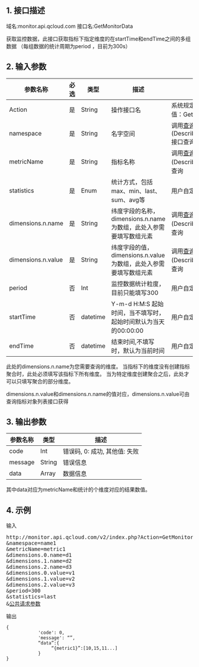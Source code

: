 ## 1. 接口描述
域名:monitor.api.qcloud.com
接口名:GetMonitorData

获取监控数据，此接口获取指标下指定维度的在startTime和endTime之间的多组数据
（每组数据的统计周期为period ，目前为300s）

## 2. 输入参数
| 参数名称 | 必选  | 类型 | 描述 |来源|
|---------|---------|---------|---------|---------|
| Action | 是 | String | 操作接口名|系统规定参数，此处取值：GetMonitorData|
| namespace | 是 | String | 名字空间|调用<a href="/doc/api/255/查询命名空间" title="查询命名空间">查询命名空间</a>(DescribeNamespace)接口查询|
| metricName | 是 | String | 指标名称|调用<a href="/doc/api/255/查询指标" title="查询指标">查询指标</a>(DescribeMetric)接口查询|
| statistics  | 是 | Enum | 统计方式，包括max、min、last、sum、avg等|用户自定义| 
| dimensions.n.name| 是| String | 纬度字段的名称，dimensions.n.name 为数组，此处入参需要填写数组元素 |调用<a href="/doc/api/255/查询指标" title="查询指标">查询指标</a>(DescribeMetric)接口查询|
| dimensions.n.value | 是 | String | 纬度字段的值，dimensions.n.value 为数组，此处入参需要填写数组元素| 调用<a href="/doc/api/255/查询指标对象列表" title="查询指标对象列表">查询指标对象列表</a>(DescribeObjects)接口查询|
| period | 否 | Int | 监控数据统计粒度，目前只能填写300|用户自定义| 
| startTime | 否 | datetime | Y-m-d H:M:S 起始时间，当不填写时，起始时间默认为当天的00:00:00|用户自定义| 
| endTime | 否 | datetime | 结束时间,不填写时，默认为当前时间|用户自定义| 

此处的dimensions.n.name为您需要查询的维度。
当指标下的维度没有创建指标聚合时，此处必须填写该指标下所有维度。
当为特定维度创建聚合之后，此处才可以只填写聚合的部分维度。

dimensions.n.value和dimensions.n.name的值对应，dimensions.n.value可由查询指标对象列表接口获得


## 3. 输出参数
| 参数名称 | 类型 | 描述 |
|---------|---------|---------|
| code | Int | 错误码, 0: 成功, 其他值: 失败|
| message | String | 错误信息|
| data | Array | 数据信息 |

其中data对应为metricName和统计的个维度对应的结果数值。

## 4. 示例
输入
<pre>
http://monitor.api.qcloud.com/v2/index.php?Action=GetMonitorData
&namespace=name1
&metricName=metric1
&dimensions.0.name=d1
&dimensions.1.name=d2
&dimensions.2.name=d3
&dimensions.0.value=v1
&dimensions.1.value=v2
&dimensions.2.value=v3
&period=300
&statistics=last
&<a href="/doc/api/229/6976">公共请求参数</a>
</pre>
输出
```
{
			'code': 0,
			'message': “”,
			“data”:{
		         “{metric1}”:[10,15,11...]
			}
}
```

